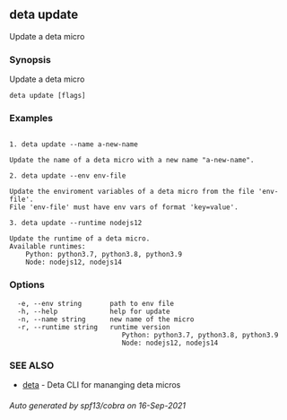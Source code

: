## deta update

Update a deta micro

### Synopsis

Update a deta micro

```
deta update [flags]
```

### Examples

```

1. deta update --name a-new-name

Update the name of a deta micro with a new name "a-new-name".

2. deta update --env env-file

Update the enviroment variables of a deta micro from the file 'env-file'. 
File 'env-file' must have env vars of format 'key=value'.

3. deta update --runtime nodejs12

Update the runtime of a deta micro.
Available runtimes:
	Python: python3.7, python3.8, python3.9
	Node: nodejs12, nodejs14
```

### Options

```
  -e, --env string       path to env file
  -h, --help             help for update
  -n, --name string      new name of the micro
  -r, --runtime string   runtime version
                         	Python: python3.7, python3.8, python3.9
                         	Node: nodejs12, nodejs14
```

### SEE ALSO

* [deta](deta.md)	 - Deta CLI for mananging deta micros

###### Auto generated by spf13/cobra on 16-Sep-2021
